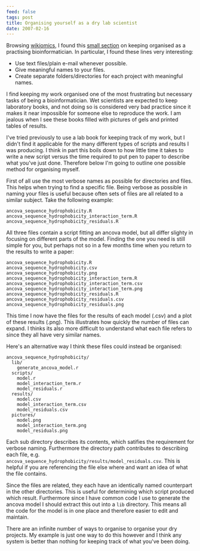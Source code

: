 ```yaml
---
feed: false
tags: post
title: Organising yourself as a dry lab scientist
date: 2007-02-16
---
```


Browsing [wikiomics][1], I found this [small section][2] on keeping organised
as a practising bioinformatician. In particular, I found these lines very
interesting:

- Use text files/plain e-mail whenever possible.
- Give meaningful names to your files.
- Create separate folders/directories for each project with meaningful names.

I find keeping my work organised one of the most frustrating but necessary
tasks of being a bioinformatician. Wet scientists are expected to keep
laboratory books, and not doing so is considered very bad practice since it
makes it near impossible for someone else to reproduce the work. I am jealous
when I see these books filled with pictures of gels and printed tables of
results.

I've tried previously to use a lab book for keeping track of my work, but I
didn't find it applicable for the many different types of scripts and results I
was producing. I think in part this boils down to how little time it takes to
write a new script versus the time required to put pen to paper to describe
what you've just done. Therefore below I'm going to outline one possible method
for organising myself.

First of all use the most verbose names as possible for directories and files.
This helps when trying to find a specific file. Being verbose as possible in
naming your files is useful because often sets of files are all related to a
similar subject. Take the following example:

```
ancova_sequence_hydrophobicity.R
ancova_sequence_hydrophobicity_interaction_term.R
ancova_sequence_hydrophobicity_residuals.R
```

All three files contain a script fitting an ancova model, but all differ
slighty in focusing on different parts of the model. Finding the one you need
is still simple for you, but perhaps not so in a few months time when you
return to the results to write a paper:

```
ancova_sequence_hydrophobicity.R
ancova_sequence_hydrophobicity.csv
ancova_sequence_hydrophobicity.png
ancova_sequence_hydrophobicity_interaction_term.R
ancova_sequence_hydrophobicity_interaction_term.csv
ancova_sequence_hydrophobicity_interaction_term.png
ancova_sequence_hydrophobicity_residuals.R
ancova_sequence_hydrophobicity_residuals.csv
ancova_sequence_hydrophobicity_residuals.png
```

This time I now have the files for the results of each model (.csv) and a plot
of these results (.png). This illustrates how quickly the number of files can
expand. I thinks its also more difficult to understand what each file refers to
since they all have very similar names.

Here's an alternative way I think these files could instead be organised:

```
ancova_sequence_hydrophobicity/
  lib/
    generate_ancova_model.r
  scripts/
    model.r
    model_interaction_term.r
    model_residuals.r
  results/
    model.csv
    model_interaction_term.csv
    model_residuals.csv
  pictures/
    model.png
    model_interaction_term.png
    model_residuals.png
```

Each sub directory describes its contents, which satifies the requirement for
verbose naming. Furthermore the directory path contributes to describing each
file, e.g. `ancova_sequence_hydrophobicity/results/model_residuals.csv`.
This is helpful if you are referencing the file else where and want an idea of
what the file contains.

Since the files are related, they each have an identically named counterpart in
the other directories. This is useful for determining which script produced
which result. Furthermore since I have common code I use to generate the ancova
model I should extract this out into a `lib` directory. This means all the code
for the model is in one place and therefore easier to edit and maintain.

There are an infinite number of ways to organise to organise your dry projects.
My example is just one way to do this however and I think any system is better
than nothing for keeping track of what you've been doing.

[1]: http://wikiomics.org/
[2]: http://openwetware.org/wiki/Wikiomics:Bioinfo_tutorial
